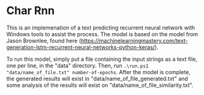# Char Rnn

This is an implemenation of a text predicting recurrent neural network with Windows tools to assist the process. The model is based on the model from Jason Brownlee, found here (https://machinelearningmastery.com/text-generation-lstm-recurrent-neural-networks-python-keras/).

To run this model, simply put a file containing the input strings as a text file, one per line, in the "data" directory. Then, run `.\run.ps1 "data/name_of_file.txt" number-of-epochs`. After the model is complete, the generated results will exist in "data/name_of_file_generated.txt" and some analysis of the results will exist on "data/name_of_file_similarity.txt".
